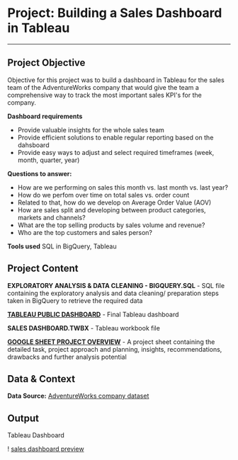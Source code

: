 # Project: Building a Sales Dashboard in Tableau

--------------------------------------------
## Project Objective

Objective for this project was to build a dashboard in Tableau for the sales team of the AdventureWorks company that would give the team a comprehensive way to track the most important sales KPI's for the company.

**Dashboard requirements**
- Provide valuable insights for the whole sales team
- Provide efficient solutions to enable regular reporting based on the dahsboard
- Provide easy ways to adjust and select required timeframes (week, month, quarter, year)

**Questions to answer:**
- How are we performing on sales this month vs. last month vs. last year?
- How do we perfom over time on total sales vs. order count 
- Related to that, how do we develop on Average Order Value (AOV)
- How are sales split and developing between product categories, markets and channels?
- What are the top selling products by sales volume and revenue?
- Who are the top customers and sales person?

**Tools used**
SQL in BigQuery, Tableau


## Project Content

**EXPLORATORY ANALYSIS & DATA CLEANING - BIGQUERY.SQL** - SQL file containing the exploratory analysis and data cleaning/ preparation steps taken in BigQuery to retrieve the required data

[**TABLEAU PUBLIC DASHBOARD**](https://public.tableau.com/views/SalesDashboard_17173404070990/Insights?:language=en-US&publish=yes&:sid=&:display_count=n&:origin=viz_share_link) - Final Tableau dashboard

**SALES DASHBOARD.TWBX** - Tableau workbook file

[**GOOGLE SHEET PROJECT OVERVIEW**](https://docs.google.com/spreadsheets/d/1wT31cIoKNED0EE3CNmqtIcpk67zeEWEKL3LoaKc5ScY/edit?usp=sharing) - A project sheet containing the detailed task, project approach and planning, insights, recommendations, drawbacks and further analysis potential


## Data & Context

**Data Source:** [AdventureWorks company dataset](https://learn.microsoft.com/en-us/sql/samples/adventureworks-install-configure?view=sql-server-ver16&tabs=ssms)


## Output

Tableau Dashboard

! [sales dashboard preview](sales-dashboard-preview.png)